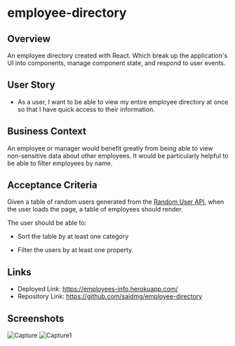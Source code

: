 # employee-directory

## Overview

An employee directory created with React. Which break up the application's UI into components, manage component state, and respond to user events.

## User Story

* As a user, I want to be able to view my entire employee directory at once so that I have quick access to their information.

## Business Context

An employee or manager would benefit greatly from being able to view non-sensitive data about other employees. It would be particularly helpful to be able to filter employees by name.

## Acceptance Criteria

Given a table of random users generated from the [Random User API](https://randomuser.me/), when the user loads the page, a table of employees should render. 

The user should be able to:

  * Sort the table by at least one category

  * Filter the users by at least one property.

## Links

  * Deployed Link: https://employees-info.herokuapp.com/
  * Repository Link: https://github.com/saidmg/employee-directory

## Screenshots

![Capture](https://user-images.githubusercontent.com/71358869/112404985-c7a8e200-8ce7-11eb-9022-afda6a8ff78a.JPG)
![Capture1](https://user-images.githubusercontent.com/71358869/112404998-ce375980-8ce7-11eb-8a03-8fc4a269fb0d.JPG)

